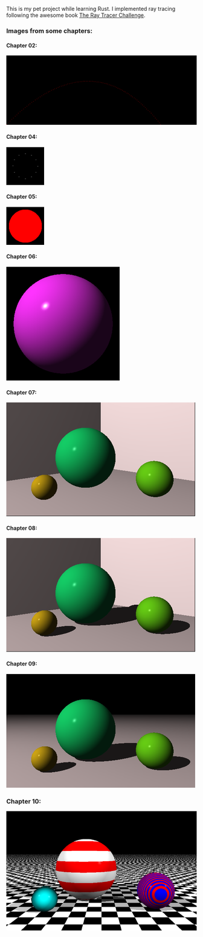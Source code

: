 This is my pet project while learning Rust.
I implemented ray tracing following the awesome book [The Ray Tracer Challenge](http://raytracerchallenge.com/).

### Images from some chapters:

#### Chapter 02:
![](./chapter02/test.png)

#### Chapter 04:
![](./chapter04/test.png)

#### Chapter 05:
![](./chapter05/test.png)

#### Chapter 06:
![](./chapter06/test.png)

#### Chapter 07:
![](./chapter07/test.png)

#### Chapter 08:
![](./chapter08/test.png)

#### Chapter 09:
![](./chapter09/test.png)

### Chapter 10:
![](./chapter10/test.png)